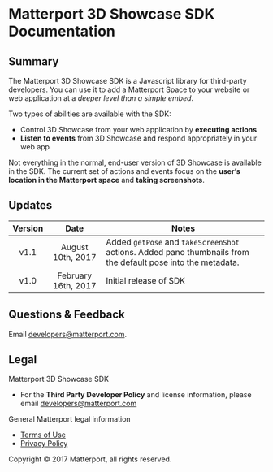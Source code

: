
# Matterport 3D Showcase SDK Documentation


## Summary

The Matterport 3D Showcase SDK is a Javascript library for third-party developers. You can use it to add a Matterport Space to your website or web application at a *deeper level than a simple embed*.

Two types of abilities are available with the SDK:

- Control 3D Showcase from your web application by **executing actions**
- **Listen to events** from 3D Showcase and respond appropriately in your web app

Not everything in the normal, end-user version of 3D Showcase is available in the SDK. The current set of actions and events focus on the **user’s location in the Matterport space** and **taking screenshots**.



## Updates

 Version | Date | Notes
:-------:|:----:|-----
v1.1 | August 10th, 2017 | Added `getPose` and `takeScreenShot` actions. Added pano thumbnails from the default pose into the metadata.
v1.0 | February 16th, 2017 | Initial release of SDK



## Questions & Feedback

Email <developers@matterport.com>.



## Legal

Matterport 3D Showcase SDK

- For the **Third Party Developer Policy** and license information, please email <developers@matterport.com>

General Matterport legal information

- [Terms of Use](https://matterport.com/terms-of-use-2/)
- [Privacy Policy](https://matterport.com/legal/privacy-policy/)

Copyright © 2017 Matterport, all rights reserved.
